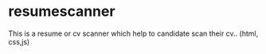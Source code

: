 # resumescanner
This is a resume or cv scanner which help to candidate scan their cv.. (html, css,js)
